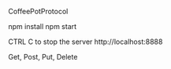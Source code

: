 CoffeePotProtocol

npm install
npm start

CTRL C to stop the server
http://localhost:8888

Get, Post, Put, Delete